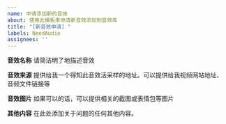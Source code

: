 ```yaml
---
name: 申请添加新的音效
about: 使用此模板来申请新音效添加到音效库
title: "[新音效申请] "
labels: NeedAudio
assignees: ''
---
```


**音效名称**
请简洁明了地描述音效

**音效来源**
提供给我一个得知此音效活采样的地址。可以提供给我视频网站地址、音频文件链接等

**音效图片**
如果可以的话，可以提供相关的截图或表情包等图片

**其他内容**
在此处添加关于问题的任何其他内容。
